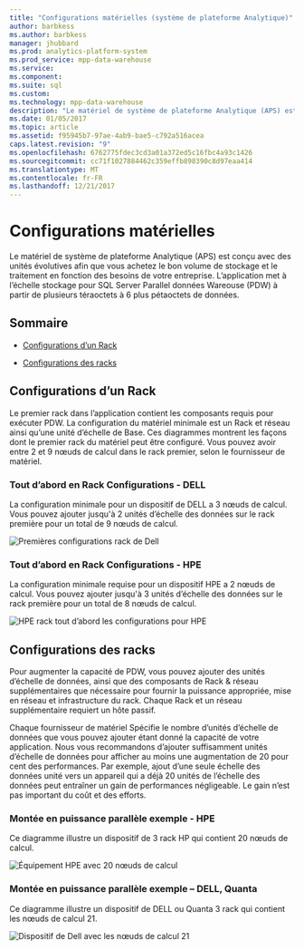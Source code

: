 ```yaml
---
title: "Configurations matérielles (système de plateforme Analytique)"
author: barbkess
ms.author: barbkess
manager: jhubbard
ms.prod: analytics-platform-system
ms.prod_service: mpp-data-warehouse
ms.service: 
ms.component: 
ms.suite: sql
ms.custom: 
ms.technology: mpp-data-warehouse
description: "Le matériel de système de plateforme Analytique (APS) est conçu avec des unités évolutives afin que vous achetez le bon volume de stockage et le traitement en fonction des besoins de votre entreprise."
ms.date: 01/05/2017
ms.topic: article
ms.assetid: f95945b7-97ae-4ab9-bae5-c792a516acea
caps.latest.revision: "9"
ms.openlocfilehash: 6762775fdec3cd3a01a372ed5c16fbc4a93c1426
ms.sourcegitcommit: cc71f1027884462c359effb898390c8d97eaa414
ms.translationtype: MT
ms.contentlocale: fr-FR
ms.lasthandoff: 12/21/2017
---
```

# <a name="hardware-configurations"></a>Configurations matérielles
Le matériel de système de plateforme Analytique (APS) est conçu avec des unités évolutives afin que vous achetez le bon volume de stockage et le traitement en fonction des besoins de votre entreprise. L’application met à l’échelle stockage pour SQL Server Parallel données Wareouse (PDW) à partir de plusieurs téraoctets à 6 plus pétaoctets de données.  
  
## <a name="contents"></a>Sommaire  
  
-   [Configurations d’un Rack](#section1)  
  
-   [Configurations des racks](#section2)  

  
## <a name="section1"></a>Configurations d’un Rack  
Le premier rack dans l’application contient les composants requis pour exécuter PDW. La configuration du matériel minimale est un Rack et réseau ainsi qu’une unité d’échelle de Base. Ces diagrammes montrent les façons dont le premier rack du matériel peut être configuré. Vous pouvez avoir entre 2 et 9 nœuds de calcul dans le rack premier, selon le fournisseur de matériel.  
  
### <a name="first-rack-configurations---dell"></a>Tout d’abord en Rack Configurations - DELL  
La configuration minimale pour un dispositif de DELL a 3 nœuds de calcul. Vous pouvez ajouter jusqu'à 2 unités d’échelle des données sur le rack première pour un total de 9 nœuds de calcul.  
  
![Premières configurations rack de Dell](media/first-rack-configurations-dell.png "premières configurations rack de Dell")  
  
### <a name="first-rack-configurations---hpe"></a>Tout d’abord en Rack Configurations - HPE  
La configuration minimale requise pour un dispositif HPE a 2 nœuds de calcul. Vous pouvez ajouter jusqu'à 3 unités d’échelle des données sur le rack première pour un total de 8 nœuds de calcul.  
  
![HPE rack tout d’abord les configurations pour HPE](media/first-rack-configurations-hpe.png "HPE tout d’abord les configurations en rack")  
  
## <a name="section2"></a>Configurations des racks  
Pour augmenter la capacité de PDW, vous pouvez ajouter des unités d’échelle de données, ainsi que des composants de Rack & réseau supplémentaires que nécessaire pour fournir la puissance appropriée, mise en réseau et infrastructure du rack. Chaque Rack et un réseau supplémentaire requiert un hôte passif.  
  
Chaque fournisseur de matériel Spécifie le nombre d’unités d’échelle de données que vous pouvez ajouter étant donné la capacité de votre application. Nous vous recommandons d’ajouter suffisamment unités d’échelle de données pour afficher au moins une augmentation de 20 pour cent des performances. Par exemple, ajout d’une seule échelle des données unité vers un appareil qui a déjà 20 unités de l’échelle des données peut entraîner un gain de performances négligeable. Le gain n’est pas important du coût et des efforts.  
  
### <a name="scale-out-example---hpe"></a>Montée en puissance parallèle exemple - HPE  
Ce diagramme illustre un dispositif de 3 rack HP qui contient 20 nœuds de calcul.  
  
![Équipement HPE avec 20 nœuds de calcul](media/scale-out-hpe.png "appliance HPE avec 20 nœuds de calcul")  
  
### <a name="scale-out-example--dell-quanta"></a>Montée en puissance parallèle exemple – DELL, Quanta  
Ce diagramme illustre un dispositif de DELL ou Quanta 3 rack qui contient les nœuds de calcul 21.  
  
![Dispositif de Dell avec les nœuds de calcul 21](media/scale-out-dell.png "appliance Dell avec 21 nœuds de calcul")  
 
